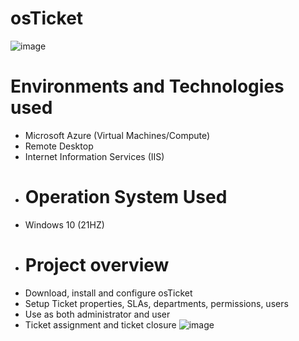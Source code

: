 # osTicket
![image](https://user-images.githubusercontent.com/123419385/214712635-bd3e4f91-bd56-42c6-98aa-85aaac1dcdfb.png)
  # Environments and Technologies used
- Microsoft Azure (Virtual Machines/Compute)
- Remote Desktop
- Internet Information Services (IIS)
- # Operation System Used
- Windows 10 (21HZ)
- # Project overview 
- Download, install and configure osTicket
- Setup Ticket properties, SLAs, departments, permissions, users
- Use as both administrator and user
- Ticket assignment and ticket closure
 ![image](https://i.imgur.com/uesxmeA.png)
